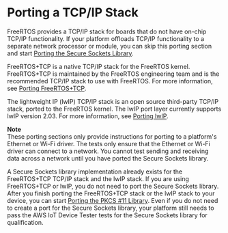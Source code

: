 # Porting a TCP/IP Stack<a name="afr-porting-tcp"></a>

FreeRTOS provides a TCP/IP stack for boards that do not have on\-chip TCP/IP functionality\. If your platform offloads TCP/IP functionality to a separate network processor or module, you can skip this porting section and start [Porting the Secure Sockets Library](afr-porting-ss.md)\.

FreeRTOS\+TCP is a native TCP/IP stack for the FreeRTOS kernel\. FreeRTOS\+TCP is maintained by the FreeRTOS engineering team and is the recommended TCP/IP stack to use with FreeRTOS\. For more information, see [Porting FreeRTOS\+TCP](porting-freertos-tcp.md)\.

The lightweight IP \(lwIP\) TCP/IP stack is an open source third\-party TCP/IP stack, ported to the FreeRTOS kernel\. The lwIP port layer currently supports lwIP version 2\.03\. For more information, see [Porting lwIP](porting-lwip.md)\.

**Note**  
These porting sections only provide instructions for porting to a platform's Ethernet or Wi\-Fi driver\. The tests only ensure that the Ethernet or Wi\-Fi driver can connect to a network\. You cannot test sending and receiving data across a network until you have ported the Secure Sockets library\.

A Secure Sockets library implementation already exists for the FreeRTOS\+TCP TCP/IP stack and the lwIP stack\. If you are using FreeRTOS\+TCP or lwIP, you do not need to port the Secure Sockets library\. After you finish porting the FreeRTOS\+TCP stack or the lwIP stack to your device, you can start [Porting the PKCS \#11 Library](afr-porting-pkcs.md)\. Even if you do not need to create a port for the Secure Sockets library, your platform still needs to pass the AWS IoT Device Tester tests for the Secure Sockets library for qualification\.